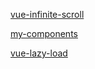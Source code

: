 [vue-infinite-scroll](https://github.com/ElemeFE/vue-infinite-scroll)

[my-components](https://github.com/olifer655/my-components)

[vue-lazy-load](https://github.com/olifer655/vue-lazy-load)
